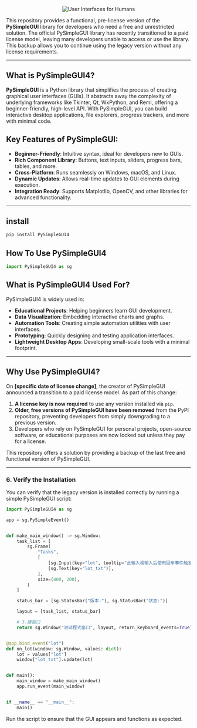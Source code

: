 <p align="center">
  <img src="https://raw.githubusercontent.com/PySimpleGUI/PySimpleGUI/master/images/for_readme/Logo%20with%20text%20for%20GitHub%20Top.png" alt="User Interfaces for Humans">
</p>

This repository provides a functional, pre-license version of the **PySimpleGUI** library for developers who need a free and unrestricted solution. The official PySimpleGUI library has recently transitioned to a paid license model, leaving many developers unable to access or use the library. This backup allows you to continue using the legacy version without any license requirements.

---

## What is PySimpleGUI4?

**PySimpleGUI** is a Python library that simplifies the process of creating graphical user interfaces (GUIs). It abstracts away the complexity of underlying frameworks like Tkinter, Qt, WxPython, and Remi, offering a beginner-friendly, high-level API. With PySimpleGUI, you can build interactive desktop applications, file explorers, progress trackers, and more with minimal code.


## Key Features of PySimpleGUI:
- **Beginner-Friendly**: Intuitive syntax, ideal for developers new to GUIs.
- **Rich Component Library**: Buttons, text inputs, sliders, progress bars, tables, and more.
- **Cross-Platform**: Runs seamlessly on Windows, macOS, and Linux.
- **Dynamic Updates**: Allows real-time updates to GUI elements during execution.
- **Integration Ready**: Supports Matplotlib, OpenCV, and other libraries for advanced functionality.

---

## install
~~~bash
pip install PySimpleGUI4
~~~
## How To Use PySimpleGUI4
~~~python
import PySimpleGUI4 as sg
~~~

## What is PySimpleGUI4 Used For?

PySimpleGUI4 is widely used in:
- **Educational Projects**: Helping beginners learn GUI development.
- **Data Visualization**: Embedding interactive charts and graphs.
- **Automation Tools**: Creating simple automation utilities with user interfaces.
- **Prototyping**: Quickly designing and testing application interfaces.
- **Lightweight Desktop Apps**: Developing small-scale tools with a minimal footprint.

---

## Why Use PySimpleGUI4?

On **[specific date of license change]**, the creator of PySimpleGUI announced a transition to a paid license model. As part of this change:
1. **A license key is now required** to use any version installed via `pip`.
2. **Older, free versions of PySimpleGUI have been removed** from the PyPI repository, preventing developers from simply downgrading to a previous version.
3. Developers who rely on PySimpleGUI for personal projects, open-source software, or educational purposes are now locked out unless they pay for a license.

This repository offers a solution by providing a backup of the last free and functional version of PySimpleGUI.

---


### **6. Verify the Installation**

You can verify that the legacy version is installed correctly by running a simple PySimpleGUI script:

```python
import PySimpleGUI4 as sg

app = sg.PySimpleEvent()


def make_main_window() -> sg.Window:
    task_list = [
        sg.Frame(
            "Tasks",
            [
                [sg.Input(key="lot", tooltip="此输入框输入后使用回车事件触发")],
                [sg.Text(key="lot_txt")],
            ],
            size=(400, 200),
        )
    ]

    status_bar = [sg.StatusBar("版本:"), sg.StatusBar("状态:")]

    layout = [task_list, status_bar]

    # 3.建窗口
    return sg.Window("测试程式窗口", layout, return_keyboard_events=True)


@app.bind_event("lot")
def on_lot(window: sg.Window, values: dict):
    lot = values["lot"]
    window["lot_txt"].update(lot)


def main():
    main_window = make_main_window()
    app.run_event(main_window)


if __name__ == "__main__":
    main()
```

Run the script to ensure that the GUI appears and functions as expected.
